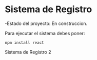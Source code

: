 <h1> Sistema de Registro</h1>

-Estado del proyecto: En construccion.

Para ejecutar el sistema debes poner:

```npm install react```


Sistema de Registro 2
